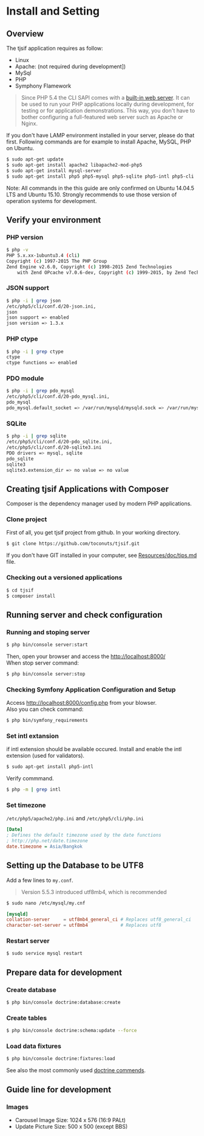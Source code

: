 # Install and Setting
## Overview
The tjsif application requires as follow:
  * Linux
  * Apache: (not required during development])
  * MySql
  * PHP
  * Symphony Flamework

> Since PHP 5.4 the CLI SAPI comes with a [built-in web server](http://www.php.net/manual/en/features.commandline.webserver.php). It can be used to run your PHP applications locally during development, for testing or for application demonstrations. This way, you don't have to bother configuring a full-featured web server such as Apache or Nginx.

If you don't have LAMP environment installed in your server, please do that first.
Following commands are for example to install Apache, MySQL, PHP on Ubuntu.
```sh
$ sudo apt-get update
$ sudo apt-get install apache2 libapache2-mod-php5
$ sudo apt-get install mysql-server 
$ sudo apt-get install php5 php5-mysql php5-sqlite php5-intl php5-cli
```

Note: All commands in the this guide are only confirmed on Ubuntu 14.04.5 LTS and Ubuntu 15.10. Strongly recommends to use those version of operation systems for development.


## Verify your environment

### PHP version
```sh
$ php -v
PHP 5.x.xx-1ubuntu3.4 (cli) 
Copyright (c) 1997-2015 The PHP Group
Zend Engine v2.6.0, Copyright (c) 1998-2015 Zend Technologies
    with Zend OPcache v7.0.6-dev, Copyright (c) 1999-2015, by Zend Technologies
```

### JSON support
```sh
$ php -i | grep json
/etc/php5/cli/conf.d/20-json.ini,
json
json support => enabled
json version => 1.3.x
```

### PHP ctype
```sh
$ php -i | grep ctype
ctype
ctype functions => enabled
```

### PDO module
```sh
$ php -i | grep pdo_mysql
/etc/php5/cli/conf.d/20-pdo_mysql.ini,
pdo_mysql
pdo_mysql.default_socket => /var/run/mysqld/mysqld.sock => /var/run/mysqld/mysqld.sock
```

### SQLite
```sh
$ php -i | grep sqlite
/etc/php5/cli/conf.d/20-pdo_sqlite.ini,
/etc/php5/cli/conf.d/20-sqlite3.ini
PDO drivers => mysql, sqlite
pdo_sqlite
sqlite3
sqlite3.extension_dir => no value => no value
```

## Creating tjsif Applications with Composer
Composer is the dependency manager used by modern PHP applications. 

### Clone project
First of all, you get tjsif project from github.
In your working directory.
```sh
$ git clone https://github.com/toconuts/tjsif.git
```

If you don't have GIT installed in your computer, see [Resources/doc/tips.md](https://github.com/toconuts/tjsif/tree/master/app/Resources/doc/tips.md) file.


### Checking out a versioned applications
```sh
$ cd tjsif
$ composer install
```

## Running server and check configuration
### Running and stoping server
```sh
$ php bin/console server:start
```
Then, open your browser and access the <http://localhost:8000/>  
When stop server command:
```sh
$ php bin/console server:stop
```

### Checking Symfony Application Configuration and Setup
Access <http://localhost:8000/config.php> from your blowser.  
Also you can check command:
```sh
$ php bin/symfony_requirements
```

### Set intl extansion
if intl extension should be available occured. Install and enable the intl extension (used for validators).
```sh
$ sudo apt-get install php5-intl
```

Verify commmand.
```sh
$ php -m | grep intl
```

### Set timezone
`/etc/php5/apache2/php.ini` and `/etc/php5/cli/php.ini`
```ini
[Date]
; Defines the default timezone used by the date functions
; http://php.net/date.timezone
date.timezone = Asia/Bangkok
```


## Setting up the Database to be UTF8
Add a few lines to `my.conf`.
> Version 5.5.3 introduced utf8mb4, which is recommended
```sh
$ sudo nano /etc/mysql/my.cnf
```

```cnf:/etc/mysql/my.cnf
[mysqld]
collation-server     = utf8mb4_general_ci # Replaces utf8_general_ci
character-set-server = utf8mb4            # Replaces utf8
```

### Restart server
```sh
$ sudo service mysql restart
```

## Prepare data for development
### Create database
```sh
$ php bin/console doctrine:database:create
```

### Create tables
```sh
$ php bin/console doctrine:schema:update --force
```

### Load data fixtures
```sh
$ php bin/console doctrine:fixtures:load
```

See also the most commonly used [doctrine commends](https://getcomposer.org/doc/00-intro.md).


## Guide line for development
### Images
* Carousel Image Size: 1024 x 576 (16:9 PALt)
* Update Picture Size: 500 x 500 (except BBS)
